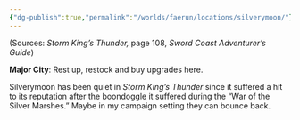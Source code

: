 ```yaml
---
{"dg-publish":true,"permalink":"/worlds/faerun/locations/silverymoon/"}
---
```



(Sources: *Storm King’s Thunder,* page 108, *Sword Coast Adventurer’s Guide*)

**Major City**: Rest up, restock and buy upgrades here.

Silverymoon has been quiet in *Storm King’s Thunder* since it suffered a hit to its reputation after the boondoggle it suffered during the “War of the Silver Marshes.” Maybe in my campaign setting they can bounce back.
